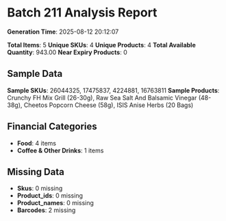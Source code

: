 # Batch 211 Analysis Report

**Generation Time**: 2025-08-12 20:12:07

**Total Items**: 5
**Unique SKUs**: 4
**Unique Products**: 4
**Total Available Quantity**: 943.00
**Near Expiry Products**: 0

## Sample Data
**Sample SKUs**: 26044325, 17475837, 4224881, 16763811
**Sample Products**: Crunchy FH Mix Grill (26-30g), Raw Sea Salt And Balsamic Vinegar (48-38g), Cheetos Popcorn Cheese (58g), ISIS Anise Herbs (20 Bags)

## Financial Categories
- **Food**: 4 items
- **Coffee & Other Drinks**: 1 items

## Missing Data
- **Skus**: 0 missing
- **Product_ids**: 0 missing
- **Product_names**: 0 missing
- **Barcodes**: 2 missing
